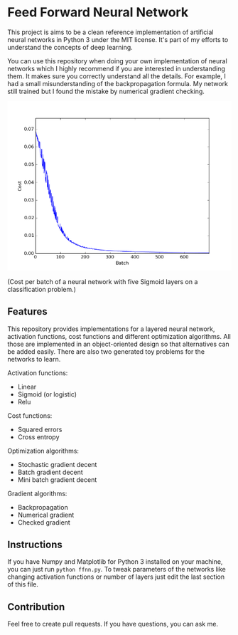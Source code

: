 Feed Forward Neural Network
===========================

This project is aims to be a clean reference implementation of artificial
neural networks in Python 3 under the MIT license. It's part of my efforts to
understand the concepts of deep learning.

You can use this repository when doing your own implementation of neural
networks which I highly recommend if you are interested in understanding them.
It makes sure you correctly understand all the details. For example, I had a
small misunderstanding of the backpropagation formula. My network still trained
but I found the mistake by numerical gradient checking.

![Feed forward neural network](screenshot.png)

(Cost per batch of a neural network with five Sigmoid layers on a
classification problem.)

Features
--------

This repository provides implementations for a layered neural network,
activation functions, cost functions and different optimization algorithms. All
those are implemented in an object-oriented design so that alternatives can be
added easily. There are also two generated toy problems for the networks to
learn.

Activation functions:

- Linear
- Sigmoid (or logistic)
- Relu

Cost functions:

- Squared errors
- Cross entropy

Optimization algorithms:

- Stochastic gradient decent
- Batch gradient decent
- Mini batch gradient decent

Gradient algorithms:

- Backpropagation
- Numerical gradient
- Checked gradient

Instructions
------------

If you have Numpy and Matplotlib for Python 3 installed on your machine, you
can just run `python ffnn.py`. To tweak parameters of the networks like
changing activation functions or number of layers just edit the last section of
this file.

Contribution
------------

Feel free to create pull requests. If you have questions, you can ask me.
